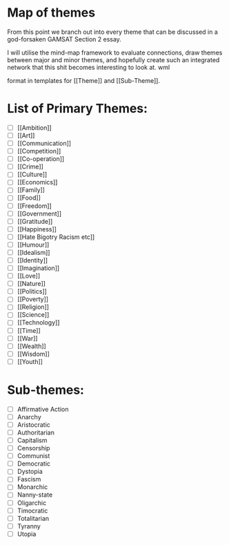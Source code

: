 # Map of themes

From this point we branch out into every theme that can be discussed in a god-forsaken GAMSAT Section 2 essay. 

I will utilise the mind-map framework to evaluate connections, draw themes between major and minor themes, and hopefully create such an integrated network that this shit becomes interesting to look at. wml

format in templates for [[Theme]] and [[Sub-Theme]].

# List of Primary Themes:

- [ ] [[Ambition]]
- [ ] [[Art]]
- [ ] [[Communication]]
- [ ] [[Competition]]
- [ ] [[Co-operation]]
- [ ] [[Crime]]
- [ ] [[Culture]]
- [ ] [[Economics]]
- [ ] [[Family]]
- [ ] [[Food]]
- [ ] [[Freedom]]
- [ ] [[Government]]
- [ ] [[Gratitude]]
- [ ] [[Happiness]]
- [ ] [[Hate Bigotry Racism etc]]
- [ ] [[Humour]]
- [ ] [[Idealism]]
- [ ] [[Identity]]
- [ ] [[Imagination]]
- [ ] [[Love]]
- [ ] [[Nature]]
- [ ] [[Politics]]
- [ ] [[Poverty]]
- [ ] [[Religion]]
- [ ] [[Science]]
- [ ] [[Technology]]
- [ ] [[Time]]
- [ ] [[War]]
- [ ] [[Wealth]]
- [ ] [[Wisdom]]
- [ ] [[Youth]]

# Sub-themes:

- [ ] Affirmative Action
- [ ] Anarchy
- [ ] Aristocratic
- [ ] Authoritarian
- [ ] Capitalism
- [ ] Censorship
- [ ] Communist
- [ ] Democratic
- [ ] Dystopia
- [ ] Fascism
- [ ] Monarchic
- [ ] Nanny-state
- [ ] Oligarchic
- [ ] Timocratic
- [ ] Totalitarian
- [ ] Tyranny
- [ ] Utopia